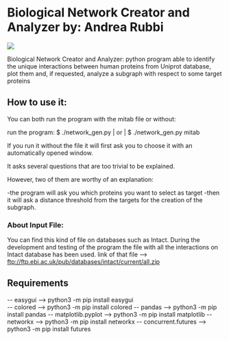 # Biological Network Creator and Analyzer by: Andrea Rubbi

![](https://www.google.com/url?sa=i&source=images&cd=&ved=2ahUKEwi5vP3ov7LmAhUQGuwKHRicCXcQjRx6BAgBEAQ&url=https%3A%2F%2Ficon-library.net%2Ficon%2Fnetwork-icon-3.html&psig=AOvVaw1PJWrxSzJC671_2yDrEwm9&ust=1576322165725498)


Biological Network Creator and Analyzer: python program able to identify the unique interactions between human proteins from Uniprot database, plot them and, if requested, analyze a subgraph with respect to some target proteins 

## How to use it:

You can both run the program with the mitab file or without:

run the program: $ ./network_gen.py  | or | $ ./network_gen.py mitab

If you run it without the file it will first ask you to choose it with an
automatically opened window.

It asks several questions that are too trivial to be explained.

However, two of them are worthy of an explanation:

  -the program will ask you which proteins you want to select as target
  -then it will ask a distance threshold from the targets for the creation of the subgraph.

### About Input File:

You can find this kind of file on databases such as Intact.
During the development and testing of the program the file with all the interactions
on Intact database has been used.
link of that file --> ftp://ftp.ebi.ac.uk/pub/databases/intact/current/all.zip

## Requirements

 -- easygui --> python3 -m pip install easygui  
 -- colored --> python3 -m pip install colored
 -- pandas --> python3 -m pip install pandas
 -- matplotlib.pyplot --> python3 -m pip install matplotlib
 -- networkx --> python3 -m pip install networkx
 -- concurrent.futures --> python3 -m pip install futures






